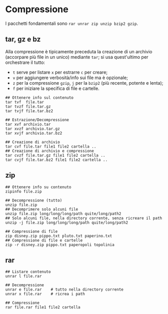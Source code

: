 # Compressione

I pacchetti fondamentali sono `rar unrar zip unzip bzip2 gzip`.

## tar, gz e bz
Alla compressione è tipicamente preceduta la creazione di un archivio
(accorpare più file in un unico) mediante `tar`; si usa quest'ultimo
per orchestrare il tutto:
- `t` serve per listare `x` per estrarre `c` per creare;
- `v` per aggiungere verbosità/info sui file ma è opzionale; 
- `z` per la compressione `gzip`, `j` per la `bzip2` (più recente,
  potente e lenta);
- `f` per iniziare la specifica di file e cartelle.

```
## Ottenere info sul contenuto
tar tvf  file.tar
tar tvzf file.tar.gz
tar tvjf file.tar.bz2

## Estrazione/Decompressione
tar xvf archivio.tar
tar xvzf archivio.tar.gz
tar xvjf archivio.tar.bz2

## Creazione di archivio
tar cvf file.tar file1 file2 cartella ..
## Creazione di archivio e compressione
tar cvzf file.tar.gz file1 file2 cartella ..
tar cvjf file.tar.bz2 file1 file2 cartella ..
```

## zip

```
## Ottenere info su contenuto
zipinfo file.zip

## Decompressione (tutto)
unzip file.zip
## Decomprimere solo alcuni file
unzip file.zip long/long/long/path quite/long/path2
## Solo alcuni file, nella directory corrente, senza ricreare il path
unzip -j file.zip long/long/long/path quite/long/path2

## Compressione di file
zip disney.zip pippo.txt pluto.txt paperino.txt
## Compressione di file e cartelle
zip -r disney.zip pippo.txt paperopoli topolinia
```

## rar
```
## Listare contenuto 
unrar l file.rar

## Decompressione
unrar e file.rar    # tutto nella directory corrente
unrar x file.rar    # ricrea i path

## Compressione
rar file.rar file1 file2 cartella
```



